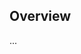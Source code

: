 <!-- Note: Please must use one of our issue templates to file an issue! 🛑 -->
<!-- 👉 https://github.com/JoshuaKGoldberg/get-repository-contributors/issues/new/choose 👈 -->
<!-- **Issues that should have been filed with a template will be closed without action, and we will ask you to use a template.** -->

<!-- This blank issue template is only for issues that don't fit any of the templates. -->

## Overview

...
